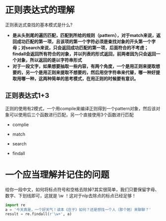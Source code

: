 # 正则表达式的理解
正则表达式查找的基本模式是什么?   
- **是从头到尾的遍历匹配，匹配到所给的规则（pattern），对于match来说，返回成功匹配的第一项，且该项的第一个字符必须是查找对象的开头第一个字母；对search来说，只会返回成功匹配的第一项，后面符合的不考虑；findall会返回所有符合的对象，并以列表的形式返回，前两者因为只会返回一个对象，所以返回的是以字符串形式**
- **对于一段文字，如果想要抽取一些内容，有两个角度，一个是用正则来提取想要的，另一个是用正则来提取不想要的，然后用空字符串来代替，哪一种好提取用哪一种，这两种简单的思考模式，在用正则的时候要有意识。**
## 正则表达式1+3
正则的使用有2模式，一个用compile来编译正则得到一个pattern对象，然后该对象可以使用后三个函数进行匹配，另一个直接使用3个函数进行匹配
- complie 

- match

- search

- findall
# 一个应当理解并记住的问题
给你一段中文，如何将标点符号和空格去除掉?其实很简单，我们只要保留字母、数字、下划线即可，这就是 \w ！这对于nlp去除点的标点已经足够！
```python
import re
a = '今天真是，一个好天气！读本《庄子》如何？还是想找一个人（那个她）来聊聊？'
result = re.findall(r'\w+', a)
```
